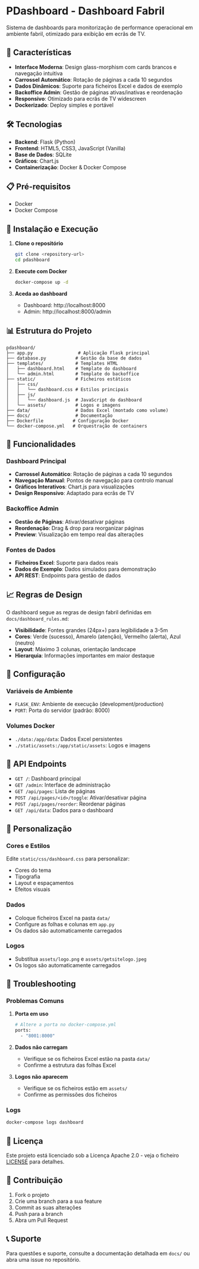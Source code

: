 # PDashboard - Dashboard Fabril

Sistema de dashboards para monitorização de performance operacional em ambiente fabril, otimizado para exibição em ecrãs de TV.

## 🚀 Características

- **Interface Moderna**: Design glass-morphism com cards brancos e navegação intuitiva
- **Carrossel Automático**: Rotação de páginas a cada 10 segundos
- **Dados Dinâmicos**: Suporte para ficheiros Excel e dados de exemplo
- **Backoffice Admin**: Gestão de páginas ativas/inativas e reordenação
- **Responsivo**: Otimizado para ecrãs de TV widescreen
- **Dockerizado**: Deploy simples e portável

## 🛠️ Tecnologias

- **Backend**: Flask (Python)
- **Frontend**: HTML5, CSS3, JavaScript (Vanilla)
- **Base de Dados**: SQLite
- **Gráficos**: Chart.js
- **Containerização**: Docker & Docker Compose

## 📋 Pré-requisitos

- Docker
- Docker Compose

## 🚀 Instalação e Execução

1. **Clone o repositório**
   ```bash
   git clone <repository-url>
   cd pdashboard
   ```

2. **Execute com Docker**
   ```bash
   docker-compose up -d
   ```

3. **Aceda ao dashboard**
   - Dashboard: http://localhost:8000
   - Admin: http://localhost:8000/admin

## 📊 Estrutura do Projeto

```
pdashboard/
├── app.py                 # Aplicação Flask principal
├── database.py           # Gestão da base de dados
├── templates/            # Templates HTML
│   ├── dashboard.html    # Template do dashboard
│   └── admin.html        # Template do backoffice
├── static/               # Ficheiros estáticos
│   ├── css/
│   │   └── dashboard.css # Estilos principais
│   ├── js/
│   │   └── dashboard.js  # JavaScript do dashboard
│   └── assets/           # Logos e imagens
├── data/                 # Dados Excel (montado como volume)
├── docs/                 # Documentação
├── Dockerfile           # Configuração Docker
└── docker-compose.yml   # Orquestração de containers
```

## 🎯 Funcionalidades

### Dashboard Principal
- **Carrossel Automático**: Rotação de páginas a cada 10 segundos
- **Navegação Manual**: Pontos de navegação para controlo manual
- **Gráficos Interativos**: Chart.js para visualizações
- **Design Responsivo**: Adaptado para ecrãs de TV

### Backoffice Admin
- **Gestão de Páginas**: Ativar/desativar páginas
- **Reordenação**: Drag & drop para reorganizar páginas
- **Preview**: Visualização em tempo real das alterações

### Fontes de Dados
- **Ficheiros Excel**: Suporte para dados reais
- **Dados de Exemplo**: Dados simulados para demonstração
- **API REST**: Endpoints para gestão de dados

## 📈 Regras de Design

O dashboard segue as regras de design fabril definidas em `docs/dashboard_rules.md`:

- **Visibilidade**: Fontes grandes (24px+) para legibilidade a 3-5m
- **Cores**: Verde (sucesso), Amarelo (atenção), Vermelho (alerta), Azul (neutro)
- **Layout**: Máximo 3 colunas, orientação landscape
- **Hierarquia**: Informações importantes em maior destaque

## 🔧 Configuração

### Variáveis de Ambiente
- `FLASK_ENV`: Ambiente de execução (development/production)
- `PORT`: Porta do servidor (padrão: 8000)

### Volumes Docker
- `./data:/app/data`: Dados Excel persistentes
- `./static/assets:/app/static/assets`: Logos e imagens

## 📝 API Endpoints

- `GET /`: Dashboard principal
- `GET /admin`: Interface de administração
- `GET /api/pages`: Lista de páginas
- `POST /api/pages/<id>/toggle`: Ativar/desativar página
- `POST /api/pages/reorder`: Reordenar páginas
- `GET /api/data`: Dados para o dashboard

## 🎨 Personalização

### Cores e Estilos
Edite `static/css/dashboard.css` para personalizar:
- Cores do tema
- Tipografia
- Layout e espaçamentos
- Efeitos visuais

### Dados
- Coloque ficheiros Excel na pasta `data/`
- Configure as folhas e colunas em `app.py`
- Os dados são automaticamente carregados

### Logos
- Substitua `assets/logo.png` e `assets/getsitelogo.jpeg`
- Os logos são automaticamente carregados

## 🐛 Troubleshooting

### Problemas Comuns

1. **Porta em uso**
   ```bash
   # Altere a porta no docker-compose.yml
   ports:
     - "8001:8000"
   ```

2. **Dados não carregam**
   - Verifique se os ficheiros Excel estão na pasta `data/`
   - Confirme a estrutura das folhas Excel

3. **Logos não aparecem**
   - Verifique se os ficheiros estão em `assets/`
   - Confirme as permissões dos ficheiros

### Logs
```bash
docker-compose logs dashboard
```

## 📄 Licença

Este projeto está licenciado sob a Licença Apache 2.0 - veja o ficheiro [LICENSE](LICENSE) para detalhes.

## 🤝 Contribuição

1. Fork o projeto
2. Crie uma branch para a sua feature
3. Commit as suas alterações
4. Push para a branch
5. Abra um Pull Request

## 📞 Suporte

Para questões e suporte, consulte a documentação detalhada em `docs/` ou abra uma issue no repositório. 